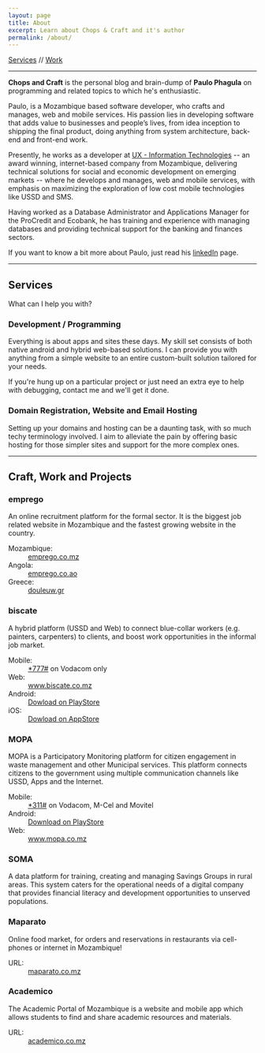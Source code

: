 ```yaml
---
layout: page
title: About
excerpt: Learn about Chops & Craft and it's author
permalink: /about/
---
```


[Services](#services) //
[Work](#work)

---

**Chops and Craft** is the personal blog and brain-dump of **Paulo Phagula**
on programming and related topics to which he's enthusiastic.

Paulo, is a Mozambique based software developer, who crafts and manages, web
and mobile services. His passion lies in developing software that adds value to
businesses and people’s lives, from idea inception to shipping the final product,
doing anything from system architecture, back-end and front-end work.

Presently, he works as a developer at [UX - Information Technologies](https://www.ux.co.mz)
-- an award winning, internet-based company from Mozambique, delivering technical
solutions for social and economic development on emerging markets -- where he
develops and manages, web and mobile services, with emphasis on maximizing the
exploration of low cost mobile technologies like USSD and SMS.

Having worked as a Database Administrator and Applications Manager for the
ProCredit and Ecobank, he has training and experience with managing databases
and providing technical support for the banking and finances sectors.

If you want to know a bit more about Paulo, just read his [linkedIn](https://www.linkedin.com/in/paulo-phagula) page.

---

<h2 id="services">Services</h2>

What can I help you with?

### Development / Programming

Everything is about apps and sites these days. My skill set consists of both
native android and hybrid web-based solutions. I can provide you with anything
from a simple website to an entire custom-built solution tailored for your needs.

If you're hung up on a particular project or just need an extra eye to help with
debugging, contact me and we'll get it done.

### Domain Registration, Website and Email Hosting

Setting up your domains and hosting can be a daunting task, with so much techy
terminology involved. I aim to alleviate the pain by offering basic hosting
for those simpler sites and support for the more complex ones.

---

<h2 id="work">Craft, Work and Projects</h2>

<div class="project">
    <h3>emprego</h3>
    <div class="description">
        <p>An online recruitment platform for the formal sector. It is the biggest job related website in Mozambique and the fastest growing website in the country.</p>
    </div>
    <dl>
        <dt>Mozambique:</dt><dd><a href="https://www.emprego.co.mz/">emprego.co.mz</a></dd>
        <dt>Angola:</dt><dd><a href="https://www.emprego.co.ao/">emprego.co.ao</a></dd>
        <dt>Greece:</dt><dd><a href="https://www.douleuw.gr">douleuw.gr</a></dd>
    </dl>
</div>

<div class="project">
    <h3>biscate</h3>
    <div class="description">
        <p>A hybrid platform (USSD and Web) to connect blue-collar workers (e.g. painters, carpenters) to clients, and boost work opportunities in the informal job market.</p>
    </div>
    <dl>
        <dt>Mobile:</dt><dd><a href="tel:*777#">*777#</a> on Vodacom only</dd>
        <dt>Web:</dt><dd><a href="https://www.biscate.co.mz/">www.biscate.co.mz</a></dd>
        <dt>Android:</dt><dd><a href="https://play.google.com/store/apps/details?id=mz.co.biscate">Dowload on PlayStore</a></dd>
        <dt>iOS:</dt><dd><a href="https://itunes.apple.com/mz/app/biscate.co.mz/id1091263163?mt=8">Dowload on AppStore</a></dd>
    </dl>
</div>

<div class="project">
    <h3>MOPA</h3>
    <div class="description">
        <p>MOPA is a Participatory Monitoring platform for citizen engagement in waste management and other Municipal services. This platform connects citizens to the government using multiple communication channels like USSD, Apps and the Internet.</p>
    </div>
    <dl>
        <dt>Mobile:</dt><dd><a href="tel:*311#">*311#</a> on Vodacom, M-Cel and Movitel</dd>
        <dt>Android:</dt><dd><a href="https://play.google.com/store/apps/details?id=mz.co.mopa">Download on PlayStore</a></dd>
        <dt>Web:</dt><dd><a href="http://www.mopa.co.mz">www.mopa.co.mz</a> </dd>
    </dl>
</div>

<div class="project">
    <h3>SOMA</h3>
    <div class="description">
        <p>A data platform for training, creating and managing Savings Groups in rural areas. This system caters for the operational needs of a digital company that provides financial literacy and development opportunities to unserved populations.</p>
    </div>
</div>

<div class="project">
    <h3>Maparato</h3>
    <div class="description">
        <p>Online food market, for orders and reservations in restaurants via cell-phones or internet in Mozambique!</p>
    </div>
    <dl>
        <dt>URL:</dt><dd><a href="https://maparato.co.mz/">maparato.co.mz</a></dd>
    </dl>
</div>

<div class="project">
    <h3>Academico</h3>
    <div class="description">
        <p>The Academic Portal of Mozambique is a website and mobile app which allows students to find and share academic resources and materials.</p>
    </div>
    <dl>
        <dt>URL:</dt><dd><a href="https://academico.co.mz/">academico.co.mz</a></dd>
    </dl>
</div>
